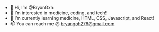 - 👋 Hi, I’m @BryxnGxh
- 👀 I’m interested in medicine, coding, and tech!
- 🌱 I’m currently learning medicine, HTML, CSS, Javascript, and React!
- 📫 You can reach me @ bryangoh276@gmail.com 

<!---
BryxnGxh/BryxnGxh is a ✨ special ✨ repository because its `README.md` (this file) appears on your GitHub profile.
You can click the Preview link to take a look at your changes.
--->
